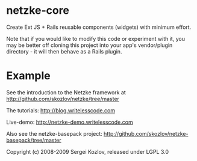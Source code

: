 # netzke-core
Create Ext JS + Rails reusable components (widgets) with minimum effort.

Note that if you would like to modify this code or experiment with it, you may be better off cloning this project into your app's vendor/plugin directory - it will then behave as a Rails plugin.

# Example
See the introduction to the Netzke framework at http://github.com/skozlov/netzke/tree/master

The tutorials: http://blog.writelesscode.com

Live-demo: http://netzke-demo.writelesscode.com

Also see the netzke-basepack project: http://github.com/skozlov/netzke-basepack/tree/master

Copyright (c) 2008-2009 Sergei Kozlov, released under LGPL 3.0
